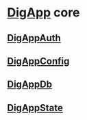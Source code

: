 # [DigApp](../README.md) core

## [DigAppAuth](../auth.md)
## [DigAppConfig](../config.md)
## [DigAppDb](../db.md)
## [DigAppState](../state.md)
